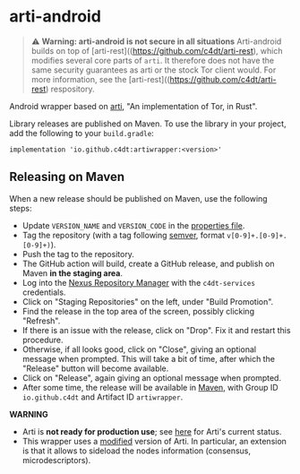 # arti-android

> :warning: **Warning: arti-android is not secure in all situations** Arti-android builds on top of [arti-rest]((https://github.com/c4dt/arti-rest), which modifies several core parts of `arti`. It therefore does not have the same security guarantees as arti or the stock Tor client would. For more information, see the [arti-rest]((https://github.com/c4dt/arti-rest) respository.

Android wrapper based on [arti](https://gitlab.torproject.org/tpo/core/arti), "An
implementation of Tor, in Rust".

Library releases are published on Maven.
To use the library in your project, add the following to your `build.gradle`:

```
implementation 'io.github.c4dt:artiwrapper:<version>'
```

## Releasing on Maven

When a new release should be published on Maven, use the following steps:

- Update `VERSION_NAME` and `VERSION_CODE` in the [properties
  file](https://github.com/c4dt/arti-android/blob/main/artiwrapper/gradle.properties).
- Tag the repository (with a tag following [semver](https://semver.org/),
  format `v[0-9]+.[0-9]+.[0-9]+)`).
- Push the tag to the repository.
- The GitHub action will build, create a GitHub release, and publish on Maven
  **in the staging area**.
- Log into the [Nexus Repository Manager](https://s01.oss.sonatype.org/) with
  the `c4dt-services` credentials.
- Click on "Staging Repositories" on the left, under "Build Promotion".
- Find the release in the top area of the screen, possibly clicking "Refresh".
- If there is an issue with the release, click on "Drop". Fix it and restart
  this procedure.
- Otherwise, if all looks good, click on "Close", giving an optional message
  when prompted. This will take a bit of time, after which the "Release" button
  will become available.
- Click on "Release", again giving an optional message when prompted.
- After some time, the release will be available in
  [Maven](https://search.maven.org/search?q=artiwrapper), with Group ID
  `io.github.c4dt` and Artifact ID `artiwrapper`.

**WARNING**

- Arti is **not ready for production use**; see
  [here](https://gitlab.torproject.org/tpo/core/arti#status) for Arti's current
  status.
- This wrapper uses a [modified](https://github.com/c4dt/arti-rest) version of
  Arti. In particular, an extension is that it allows to sideload the nodes
  information (consensus, microdescriptors).
